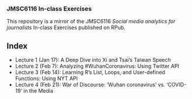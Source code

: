 ### JMSC6116 In-class Exercises
This repository is a mirror of the JMSC6116 _Social media analytics for journalists_ In-class Exercises published on RPub.

## Index
* Lecture 1 (Jan 17): A Deep Dive into Xi and Tsai’s Taiwan Speech
* Lecture 2 (Feb 7): Analyzing #WuhanCoronavirus: Using Twitter API
* Lecture 3 (Feb 14): Learning R’s List, Loops, and User-defined Functions: Using NYT API
* Lecture 4 (Feb 21): War of Discourse: ‘Wuhan coronavirus’ vs. ‘COVID-19’ in the Media
